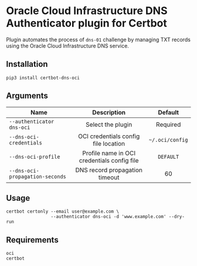 # Oracle Cloud Infrastructure DNS Authenticator plugin for Certbot

Plugin automates the process of `dns-01` challenge by managing TXT records using the Oracle Cloud Infrastructure
DNS service.

## Installation

```shell
pip3 install certbot-dns-oci
```

## Arguments

| Name        | Description | Default |
| ------------- |:-------------:| :-------------: |
| `--authenticator dns-oci` | Select the plugin |Required|
| `--dns-oci-credentials` | OCI credentials config file location |`~/.oci/config`|
| `--dns-oci-profile` | Profile name in OCI credentials config file |`DEFAULT`|
| `--dns-oci-propagation-seconds` | DNS record propagation timeout |60|

## Usage

```shell
certbot certonly --email user@example.com \
                 --authenticator dns-oci -d 'www.example.com' --dry-run
```

## Requirements
```
oci
certbot
```